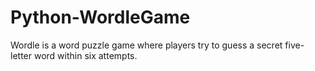 # Python-WordleGame
Wordle is a word puzzle game where players try to guess a secret five-letter word within six attempts.
